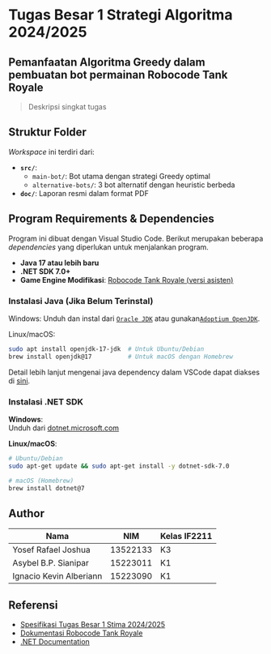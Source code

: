 # Tugas Besar 1 Strategi Algoritma 2024/2025 
## Pemanfaatan Algoritma Greedy dalam pembuatan bot permainan Robocode Tank Royale

> Deskripsi singkat tugas

## Struktur Folder
*Workspace* ini terdiri dari:  
- **`src/`**:  
  - `main-bot/`: Bot utama dengan strategi Greedy optimal  
  - `alternative-bots/`: 3 bot alternatif dengan heuristic berbeda  
- **`doc/`**: Laporan resmi dalam format PDF  

## Program Requirements & Dependencies
Program ini dibuat dengan Visual Studio Code. Berikut merupakan beberapa *dependencies* yang diperlukan untuk menjalankan program.
- **Java 17 atau lebih baru**
- **.NET SDK 7.0+**  
- **Game Engine Modifikasi**: [Robocode Tank Royale (versi asisten)](https://github.com/robocode-dev/tank-royale)  

### Instalasi Java (Jika Belum Terinstal)
Windows: Unduh dan instal dari [`Oracle JDK`](https://www.oracle.com/java/technologies/downloads/?er=221886) atau gunakan[`Adoptium OpenJDK`](https://adoptium.net/).

Linux/macOS:
```sh
sudo apt install openjdk-17-jdk  # Untuk Ubuntu/Debian  
brew install openjdk@17          # Untuk macOS dengan Homebrew  
```
Detail lebih lanjut mengenai java dependency dalam VSCode dapat diakses di [sini](https://github.com/microsoft/vscode-java-dependency#manage-dependencies).

### Instalasi .NET SDK  
**Windows**:  
Unduh dari [dotnet.microsoft.com](https://dotnet.microsoft.com/)  

**Linux/macOS**:  
```bash  
# Ubuntu/Debian  
sudo apt-get update && sudo apt-get install -y dotnet-sdk-7.0  

# macOS (Homebrew)  
brew install dotnet@7  
```


## Author
| Nama | NIM | Kelas IF2211
| --- | --- | --- |
| Yosef Rafael Joshua  | 13522133 | K3 |
| Asybel B.P. Sianipar | 15223011 | K1 |
| Ignacio Kevin Alberiann | 15223090 | K1 |

## Referensi
- [Spesifikasi Tugas Besar 1 Stima 2024/2025](https://docs.google.com/document/d/14MCaRiFGiA6Ez5W8-OLxZ9enXyENcep7AzSH6sUHKM8/edit?tab=t.0)
- [Dokumentasi Robocode Tank Royale](https://robocode-dev.github.io/tank-royale/?spm=a2ty_o01.29997173.0.0.1820c921OkPQ2P)
- [.NET Documentation](https://dotnet.microsoft.com/en-us/learntocode?spm=a2ty_o01.29997173.0.0.1820c921OkPQ2P)
